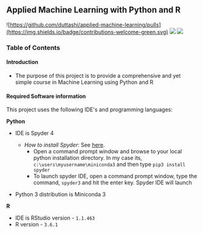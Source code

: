 
## Applied Machine Learning with Python and R


![https://github.com/duttashi/applied-machine-learning/pulls](https://img.shields.io/badge/contributions-welcome-green.svg)
![](https://img.shields.io/badge/Open%20Source-always-brightgreen.svg)
![](https://img.shields.io/badge/Made%20with%20Python%20%26%20R-dual%20support-blue.svg)



### Table of Contents

#### Introduction

- The purpose of this project is to provide a comprehensive and yet simple course in Machine Learning using Python and R


#### Required Software information

This project uses the following IDE's and programming languages:

**Python**

- IDE is Spyder 4
	- *How to install Spyder*: See [here](https://docs.spyder-ide.org/installation.html). 
		- Open a command prompt window and browse to your local python installation directory. In my case its, `c:\users\myusername\miniconda3` and then type `pip3 install spyder`
		- To launch spyder IDE, open a command prompt window, type the command, `spyder3` and hit the enter key. Spyder IDE will launch
		
- Python 3 distribution is Miniconda 3

**R**

- IDE is RStudio version - `1.1.463` 
- R version - `3.6.1` 


